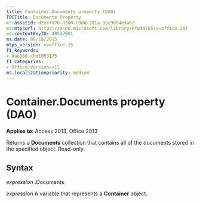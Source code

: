```yaml
---
title: Container.Documents property (DAO)
TOCTitle: Documents Property
ms:assetid: d2effd76-a300-c0dd-201a-86c9d04e3a62
ms:mtpsurl: https://msdn.microsoft.com/library/Ff834785(v=office.15)
ms:contentKeyID: 48547901
ms.date: 09/18/2015
mtps_version: v=office.15
f1_keywords:
- dao360.chm1053175
f1_categories:
- Office.Version=v15
ms.localizationpriority: medium
---
```


# Container.Documents property (DAO)


**Applies to**: Access 2013, Office 2013

Returns a **Documents** collection that contains all of the documents stored in the specified object. Read-only.

## Syntax

*expression* .Documents

*expression* A variable that represents a **Container** object.

